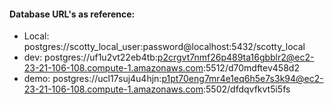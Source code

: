 #### Database URL's as reference:


* Local: postgres://scotty_local_user:password@localhost:5432/scotty_local
* dev: postgres://uf1u2vt22eb4tb:p2crgvt7nmf26p489ta16gbblr2@ec2-23-21-106-108.compute-1.amazonaws.com:5512/d70mdftev458d2
* demo: postgres://ucl17suj4u4hjn:p1pt70eng7mr4e1eq6h5e7s3k94@ec2-23-21-106-108.compute-1.amazonaws.com:5502/dfdqvfkvt5i5fs

